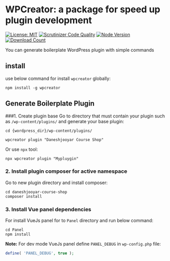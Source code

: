 # WPCreator: a package for speed up plugin development

[![License: MIT](https://img.shields.io/badge/License-MIT-yellow.svg)](https://opensource.org/licenses/MIT)
[![Scrutinizer Code Quality](https://scrutinizer-ci.com/g/daneshjooyar/wpcreator/badges/quality-score.png?b=master)](https://scrutinizer-ci.com/g/daneshjooyar/wpcreator/?branch=master)
[![Node Version](http://img.shields.io/node/v/commander.svg?style=flat)](https://www.npmjs.org/package/wpcreator)
[![Download Count](https://img.shields.io/npm/dt/wpcreator.svg)](https://www.npmjs.org/package/wpcreator)

You can generate boilerplate WordPress plugin with simple commands

## install

use below command for install ``wpcreator`` globally:

```
npm install -g wpcreator
```

## Generate Boilerplate Plugin

###1. Create plugin base
Go to directory that must contain your plugin such as ``/wp-content/plugins/`` and generate your base plugin:
```
cd {wordpress_dir}/wp-content/plugins/

wpcreator plugin "Daneshjooyar Course Shop"
```
Or use ``npx`` tool:

```
npx wpcreator plugin "Mypluygin"
```

### 2. Install plugin composer for active namespace

Go to new plugin directory and install composer:
```
cd daneshjooyar-course-shop
composer install
```
### 3. Install Vue panel dependencies

For install VueJs panel for to ``Panel`` directory and run below command:
```
cd Panel
npm install
```
**Note:** For dev mode VueJs panel define ``PANEL_DEBUG`` in ``wp-config.php`` file:
```php
define( 'PANEL_DEBUG', true );
```
